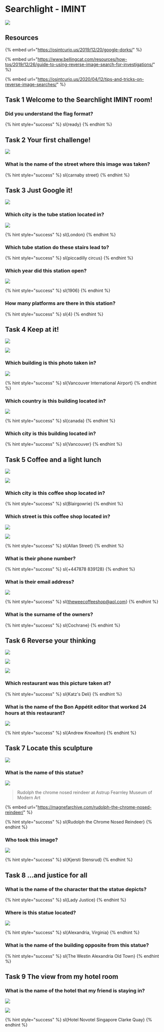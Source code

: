 # Searchlight - IMINT

![](../.gitbook/assets/image%20%28202%29.png)

## Resources

{% embed url="https://osintcurio.us/2019/12/20/google-dorks/" %}

{% embed url="https://www.bellingcat.com/resources/how-tos/2019/12/26/guide-to-using-reverse-image-search-for-investigations/" %}

{% embed url="https://osintcurio.us/2020/04/12/tips-and-tricks-on-reverse-image-searches/" %}



## Task 1 Welcome to the Searchlight IMINT room!

### Did you understand the flag format?

{% hint style="success" %}
sl{ready}
{% endhint %}

## Task 2 Your first challenge!

![](../.gitbook/assets/image%20%28197%29.png)

### What is the name of the street where this image was taken?

{% hint style="success" %}
sl{carnaby street}
{% endhint %}

## Task 3 Just Google it!

![](../.gitbook/assets/image%20%28201%29.png)

### Which city is the tube station located in?

![](../.gitbook/assets/image%20%28212%29.png)

{% hint style="success" %}
sl{London}
{% endhint %}

### Which tube station do these stairs lead to?

{% hint style="success" %}
sl{piccadilly circus}
{% endhint %}

### Which year did this station open?

![](../.gitbook/assets/image%20%28205%29.png)

{% hint style="success" %}
sl{1906}
{% endhint %}

### How many platforms are there in this station?

{% hint style="success" %}
sl{4}
{% endhint %}

## Task 4 Keep at it!

![](../.gitbook/assets/image%20%28200%29.png)

![](../.gitbook/assets/image%20%28215%29.png)

### Which building is this photo taken in?

![](../.gitbook/assets/image%20%28220%29.png)

{% hint style="success" %}
sl{Vancouver International Airport}
{% endhint %}

### Which country is this building located in?

![](../.gitbook/assets/image%20%28198%29.png)

{% hint style="success" %}
sl{canada}
{% endhint %}

### Which city is this building located in?

{% hint style="success" %}
sl{Vancouver}
{% endhint %}

## Task 5 Coffee and a light lunch

![](../.gitbook/assets/image%20%28207%29.png)

![](../.gitbook/assets/image%20%28227%29.png)

### Which city is this coffee shop located in?

{% hint style="success" %}
sl{Blairgowrie}
{% endhint %}

### Which street is this coffee shop located in?

![](../.gitbook/assets/image%20%28236%29.png)

![](../.gitbook/assets/image%20%28239%29.png)

{% hint style="success" %}
sl{Allan Street}
{% endhint %}

### What is their phone number?

{% hint style="success" %}
sl{+447878 839128}
{% endhint %}

### What is their email address?

![](../.gitbook/assets/image%20%28226%29.png)

{% hint style="success" %}
sl{theweecoffeeshop@aol.com}
{% endhint %}

### What is the surname of the owners?

{% hint style="success" %}
sl{Cochrane}
{% endhint %}

## Task 6 Reverse your thinking

![](../.gitbook/assets/image%20%28218%29.png)

![](../.gitbook/assets/image%20%28221%29.png)

![](../.gitbook/assets/image%20%28224%29.png)

### Which restaurant was this picture taken at?

{% hint style="success" %}
sl{Katz's Deli}
{% endhint %}

### What is the name of the Bon Appétit editor that worked 24 hours at this restaurant?

![](../.gitbook/assets/image%20%28211%29.png)

{% hint style="success" %}
sl{Andrew Knowlton}
{% endhint %}

## Task 7 Locate this sculpture

![](../.gitbook/assets/image%20%28204%29.png)

### What is the name of this statue?

![](../.gitbook/assets/image%20%28196%29.png)

> Rudolph the chrome nosed reindeer at Astrup Fearnley Museum of Modern Art

{% embed url="https://magnefarchive.com/rudolph-the-chrome-nosed-reindeer/" %}

{% hint style="success" %}
sl{Rudolph the Chrome Nosed Reindeer}
{% endhint %}

### Who took this image?

![](../.gitbook/assets/image%20%28232%29.png)

{% hint style="success" %}
sl{Kjersti Stensrud}
{% endhint %}

## Task 8 ...and justice for all

### What is the name of the character that the statue depicts?

{% hint style="success" %}
sl{Lady Justice}
{% endhint %}

### Where is this statue located?

![](../.gitbook/assets/image%20%28235%29.png)

{% hint style="success" %}
sl{Alexandria, Virginia}
{% endhint %}

### What is the name of the building opposite from this statue?

{% hint style="success" %}
sl{The Westin Alexandria Old Town}
{% endhint %}

## Task 9 The view from my hotel room

### What is the name of the hotel that my friend is staying in?

![](../.gitbook/assets/image%20%28242%29.png)

![](../.gitbook/assets/image%20%28243%29.png)

{% hint style="success" %}
sl{Hotel Novotel Singapore Clarke Quay}
{% endhint %}

